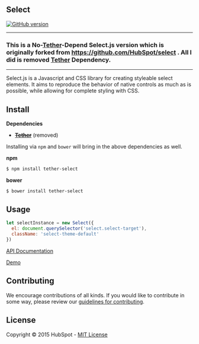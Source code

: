 ## Select

[![GitHub version](https://badge.fury.io/gh/HubSpot%2Fselect.svg)](http://badge.fury.io/gh/HubSpot%2Fselect)

------

### This is a No-[Tether](https://github.com/HubSpot/tether)-Depend Select.js version which is originally forked from https://github.com/HubSpot/select . All I did is removed [Tether](https://github.com/HubSpot/tether) Dependency.

------

Select.js is a Javascript and CSS library for creating styleable select elements.  It aims to reproduce the behavior of native controls as much as is possible, while allowing for complete styling with CSS.

## Install

__Dependencies__

- ~~__[Tether](https://github.com/HubSpot/tether)__~~ (removed)

Installing via `npm` and `bower` will bring in the above dependencies as well.

__npm__

```sh
$ npm install tether-select
```

__bower__

```sh
$ bower install tether-select
```

## Usage

```javascript
let selectInstance = new Select({
  el: document.querySelector('select.select-target'),
  className: 'select-theme-default'
})
```

[API Documentation](http://github.hubspot.com/select)

[Demo](http://github.hubspot.com/select/docs/welcome)

## Contributing

We encourage contributions of all kinds. If you would like to contribute in some way, please review our [guidelines for contributing](CONTRIBUTING.md).

## License

Copyright © 2015 HubSpot - [MIT License](LICENSE)

